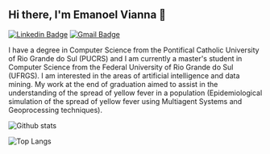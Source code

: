 ## Hi there, I'm Emanoel Vianna 👋
[![Linkedin Badge](https://img.shields.io/badge/-Add&nbsp;Me-blue?style=flat-square&logo=Linkedin&logoColor=white&link=https://www.linkedin.com/in/emanoelvianna/)](https://www.linkedin.com/in/emanoelvianna/) [![Gmail Badge](https://img.shields.io/badge/-vianna.emanoel@gmail.com-c14438?style=flat-square&logo=Gmail&logoColor=white&link=mailto:vianna.emanoel@gmail.com)](mailto:vianna.emanoel@gmail.com)

I have a degree in Computer Science from the Pontifical Catholic University of Rio Grande do Sul (PUCRS) and I am currently a master's student in Computer Science from the Federal University of Rio Grande do Sul (UFRGS). I am interested in the areas of artificial intelligence and data mining. My work at the end of graduation aimed to assist in the understanding of the spread of yellow fever in a population (Epidemiological simulation of the spread of yellow fever using Multiagent Systems and Geoprocessing techniques).

![Github stats](https://github-readme-stats.vercel.app/api?username=emanoelvianna&hide=["prs","issues"])

<!--
**emanoelvianna/emanoelvianna** is a ✨ _special_ ✨ repository because its `README.md` (this file) appears on your GitHub profile.

Here are some ideas to get you started:

- 🔭 I’m currently working on ...
- 🌱 I’m currently learning ...
- 👯 I’m looking to collaborate on ...
- 🤔 I’m looking for help with ...
- 💬 Ask me about ...
- 📫 How to reach me: ...
- 😄 Pronouns: ...
- ⚡ Fun fact: ...
-->

![Top Langs](https://github-readme-stats.vercel.app/api/top-langs/?username=emanoelvianna&theme=buefy&layout=compact)
